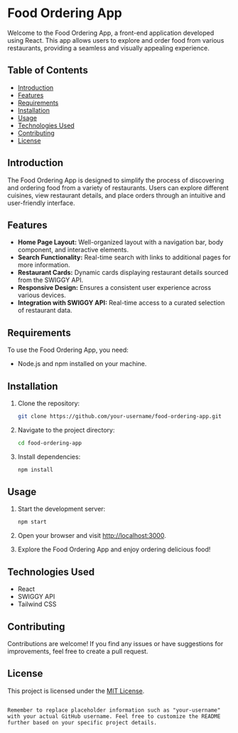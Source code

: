 
# Food Ordering App

Welcome to the Food Ordering App, a front-end application developed using React. This app allows users to explore and order food from various restaurants, providing a seamless and visually appealing experience.

## Table of Contents

- [Introduction](#introduction)
- [Features](#features)
- [Requirements](#requirements)
- [Installation](#installation)
- [Usage](#usage)
- [Technologies Used](#technologies-used)
- [Contributing](#contributing)
- [License](#license)

## Introduction

The Food Ordering App is designed to simplify the process of discovering and ordering food from a variety of restaurants. Users can explore different cuisines, view restaurant details, and place orders through an intuitive and user-friendly interface.

## Features

- **Home Page Layout:** Well-organized layout with a navigation bar, body component, and interactive elements.
- **Search Functionality:** Real-time search with links to additional pages for more information.
- **Restaurant Cards:** Dynamic cards displaying restaurant details sourced from the SWIGGY API.
- **Responsive Design:** Ensures a consistent user experience across various devices.
- **Integration with SWIGGY API:** Real-time access to a curated selection of restaurant data.

## Requirements

To use the Food Ordering App, you need:

- Node.js and npm installed on your machine.

## Installation

1. Clone the repository:

   ```bash
   git clone https://github.com/your-username/food-ordering-app.git
   ```

2. Navigate to the project directory:

   ```bash
   cd food-ordering-app
   ```

3. Install dependencies:

   ```bash
   npm install
   ```

## Usage

1. Start the development server:

   ```bash
   npm start
   ```

2. Open your browser and visit [http://localhost:3000](http://localhost:3000).

3. Explore the Food Ordering App and enjoy ordering delicious food!

## Technologies Used

- React
- SWIGGY API
- Tailwind CSS

## Contributing

Contributions are welcome! If you find any issues or have suggestions for improvements, feel free to create a pull request.

## License

This project is licensed under the [MIT License](LICENSE).
```

Remember to replace placeholder information such as "your-username" with your actual GitHub username. Feel free to customize the README further based on your specific project details.

